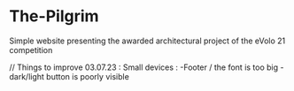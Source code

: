 # The-Pilgrim
Simple website presenting the awarded architectural project of the eVolo 21 competition

// Things to improve 03.07.23 :
Small devices :
-Footer / the font is too big
-dark/light button is poorly visible

